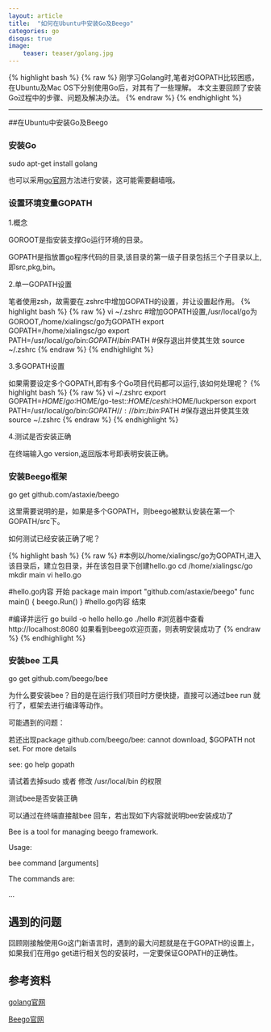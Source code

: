 ```yaml
---
layout: article
title:  "如何在Ubuntu中安装Go及Beego"
categories: go
disqus: true
image:
    teaser: teaser/golang.jpg
---
```


{% highlight bash %}
{% raw %}
刚学习Golang时,笔者对GOPATH比较困惑，在Ubuntu及Mac OS下分别使用Go后，对其有了一些理解。
本文主要回顾了安装Go过程中的步骤、问题及解决办法。
{% endraw %}
{% endhighlight %} 

---


##在Ubuntu中安装Go及Beego

### 安装Go

sudo apt-get install golang

也可以采用[go官网](http://golang.org/doc/install)方法进行安装，这可能需要翻墙哦。


### 设置环境变量GOPATH

1.概念

GOROOT是指安装支撑Go运行环境的目录。

GOPATH是指放置go程序代码的目录,该目录的第一级子目录包括三个子目录以上,即src,pkg,bin。


2.单一GOPATH设置

笔者使用zsh，故需要在.zshrc中增加GOPATH的设置，并让设置起作用。
{% highlight bash %}
{% raw %}
vi ~/.zshrc
#增加GOPATH设置,/usr/local/go为GOROOT,/home/xialingsc/go为GOPATH
export GOPATH=/home/xialingsc/go
export PATH=/usr/local/go/bin:$GOPATH/bin:$PATH
#保存退出并使其生效
source ~/.zshrc
{% endraw %}
{% endhighlight %}

3.多GOPATH设置

如果需要设定多个GOPATH,即有多个Go项目代码都可以运行,该如何处理呢？
{% highlight bash %}
{% raw %}
vi ~/.zshrc
export GOPATH=$HOME/go:$HOME/go-test::$HOME/ceshi:$HOME/luckperson
export PATH=/usr/local/go/bin:${GOPATH//://bin:}/bin:$PATH
#保存退出并使其生效
source ~/.zshrc
{% endraw %}
{% endhighlight %}

4.测试是否安装正确

在终端输入go version,返回版本号即表明安装正确。

### 安装Beego框架

go get github.com/astaxie/beego

这里需要说明的是，如果是多个GOPATH，则beego被默认安装在第一个GOPATH/src下。

如何测试已经安装正确了呢？

{% highlight bash  %}
{% raw %}
#本例以/home/xialingsc/go为GOPATH,进入该目录后，建立包目录，并在该包目录下创建hello.go
cd /home/xialingsc/go
mkdir main
vi hello.go

#hello.go内容 开始
package main
import "github.com/astaxie/beego"
func main() {
    beego.Run()
}
#hello.go内容 结束

#编译并运行
go build -o hello hello.go
./hello
#浏览器中查看
http://localhost:8080
如果看到beego欢迎页面，则表明安装成功了
{% endraw %}
{% endhighlight %}



### 安装bee 工具

go get github.com/beego/bee

为什么要安装bee？目的是在运行我们项目时方便快捷，直接可以通过bee run 就行了，框架去进行编译等动作。

可能遇到的问题：

若还出现package github.com/beego/bee: cannot download, $GOPATH not set. For more details 

see: go help gopath

请试着去掉sudo 或者 修改 /usr/local/bin 的权限


测试bee是否安装正确

可以通过在终端直接敲bee 回车，若出现如下内容就说明bee安装成功了

Bee is a tool for managing beego framework.

Usage:

bee command [arguments]

The commands are:

...


## 遇到的问题

回顾刚接触使用Go这门新语言时，遇到的最大问题就是在于GOPATH的设置上，如果我们在用go get进行相关包的安装时，一定要保证GOPATH的正确性。



## 参考资料

[golang官网](http://golang.org/doc/instal)

[Beego官网](beego.me)






























